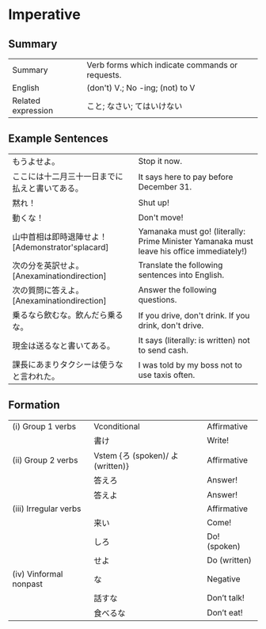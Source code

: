 # Imperative

## Summary

<table><tr>   <td>Summary</td>   <td>Verb forms which indicate commands or requests.</td></tr><tr>   <td>English</td>   <td>(don't) V.; No -ing; (not) to V</td></tr><tr>   <td>Related expression</td>   <td>こと; なさい; てはいけない</td></tr></table>

## Example Sentences

<table><tr>   <td>もうよせよ。</td>   <td>Stop it now.</td></tr><tr>   <td>ここには十二月三十一日までに払えと書いてある。</td>   <td>It says here to pay before December 31.</td></tr><tr>   <td>黙れ！</td>   <td>Shut up!</td></tr><tr>   <td>動くな！</td>   <td>Don't move!</td></tr><tr>   <td>山中首相は即時退陣せよ！[Ademonstrator'splacard]</td>   <td>Yamanaka must go! (literally: Prime Minister Yamanaka must leave his office immediately!)</td></tr><tr>   <td>次の分を英訳せよ。[Anexaminationdirection]</td>   <td>Translate the following sentences into English.</td></tr><tr>   <td>次の質問に答えよ。[Anexaminationdirection]</td>   <td>Answer the following questions.</td></tr><tr>   <td>乗るなら飲むな。飲んだら乗るな。</td>   <td>If you drive, don't drink. If you drink, don't drive.</td></tr><tr>   <td>現金は送るなと書いてある。</td>   <td>It says (literally: is written) not to send cash.</td></tr><tr>   <td>課長にあまりタクシーは使うなと言われた。</td>   <td>I was told by my boss not to use taxis often.</td></tr></table>

## Formation

<table class="table"> <tbody><tr class="tr head"> <td class="td"><span class="numbers">(i)</span> <span> <span class="bold">Group 1 verbs</span></span></td> <td class="td"><span class="concept">Vconditional</span> </td> <td class="td"><span>Affirmative</span></td> </tr> <tr class="tr"> <td class="td"><span>&nbsp;</span></td> <td class="td"><span>書<span class="concept">け</span></span> </td> <td class="td"><span>Write!</span></td> </tr> <tr class="tr head"> <td class="td"><span class="numbers">(ii)</span> <span> <span class="bold">Group 2 verbs</span></span></td> <td class="td"><span>Vstem {<span class="concept">ろ</span> (spoken)/ <span class="concept">よ</span>(written)}</span></td> <td class="td"><span>Affirmative</span></td> </tr> <tr class="tr"> <td class="td"><span>&nbsp;</span></td> <td class="td"><span>答え<span class="concept">ろ</span></span> </td> <td class="td"><span>Answer!</span></td> </tr> <tr class="tr"> <td class="td"><span>&nbsp;</span></td> <td class="td"><span>答え<span class="concept">よ</span></span> </td> <td class="td"><span>Answer!</span></td> </tr> <tr class="tr head"> <td class="td"><span class="numbers">(iii)</span> <span> <span class="bold">Irregular verbs</span></span></td> <td class="td"><span>&nbsp;</span></td> <td class="td"><span>Affirmative</span></td> </tr> <tr class="tr"> <td class="td"><span>&nbsp;</span></td> <td class="td"><span>来<span class="concept">い</span></span> </td> <td class="td"><span>Come!</span></td> </tr> <tr class="tr"> <td class="td"><span>&nbsp;</span></td> <td class="td"><span>し<span class="concept">ろ</span></span> </td> <td class="td"><span>Do!    (spoken)</span> </td> </tr> <tr class="tr"> <td class="td"><span>&nbsp;</span></td> <td class="td"><span>せ<span class="concept">よ</span></span> </td> <td class="td"><span>Do    (written)</span> </td> </tr> <tr class="tr head"> <td class="td"><span class="numbers">(iv)</span> <span> <span class="bold">Vinformal nonpast</span></span></td> <td class="td"><span class="concept">な</span> </td> <td class="td"><span>Negative</span></td> </tr> <tr class="tr"> <td class="td"><span>&nbsp;</span></td> <td class="td"><span>話す<span class="concept">な</span></span> </td> <td class="td"><span>Don’t    talk!</span></td> </tr> <tr class="tr"> <td class="td"><span>&nbsp;</span></td> <td class="td"><span>食べる<span class="concept">な</span></span> </td> <td class="td"><span>Don’t    eat!</span></td> </tr> </tbody></table>

